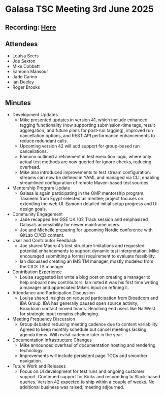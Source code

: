 # Galasa TSC Meeting 3rd June 2025

## Recording: [Here](https://zoom.us/rec/play/TogLV6PjjcLQMXiVYiEvgOB6vPpOb3S33HY3qwRvJ-dwDys1bhvhMXusOQvxcTpDCChCFzSKw-i7LH8T.CayWN8gkwJ4dlSQJ?eagerLoadZvaPages=&accessLevel=meeting&canPlayFromShare=true&from=share_recording_detail&continueMode=true&componentName=rec-play&originRequestUrl=https%3A%2F%2Fzoom.us%2Frec%2Fshare%2FLSL2nttviTm9k_3IVAiJtGWxOn7BgEQtfLP1e8i2x05XkzmHv1V1djnRoczDz8ej.RtdjnoKz_aU-R14U)

## Attendees
- Louisa Seers
- Joe Sexton
- Mike Cobbett
- Eamonn Mansour
- Jade Carino
- Ian Deeley
- Roger Brooks

## Minutes
* Development Updates
  * Mike presented updates in version 41, which include enhanced tagging functionality (now supporting submission-time tags, result aggregation, and future plans for post-run tagging), improved run cancellation options, and REST API performance enhancements to reduce redundant calls.
  * Upcoming version 42 will add support for group-based run cancellations.
  * Eamonn outlined a refinement in test execution logic, where only actual test methods are now queried for ignore checks, reducing overhead.
  * Mike also introduced improvements to test stream configuration: streams can now be defined in YAML and managed via CLI, enabling streamlined configuration of remote Maven-based test sources.
* Mentorship Program Update
  * Galasa is again participating in the OMP mentorship program. Tasneem from Egypt selected as mentee; project focuses on extending the web UI. Eamonn detailed initial setup progress and UI design goals.
* Community Engagement
  * Jade recapped her GSE UK 102 Track session and emphasized Galasa’s accessibility for newer mainframe users.
  * Joe and Michelle preparing for upcoming Nordic conference with GitLab CI/CD content.
* User and Contributor Feedback
  * Joe shared Macro 4’s test structure limitations and requested potential enhancements to support dynamic test interpretation. Mike encouraged submitting a formal requirement to evaluate feasibility.
  * Ian discussed creating an IMS TM manager, mostly modeled from the CICS TS manager.
* Contribution Experience
  * Louisa suggested Ian write a blog post on creating a manager to help onboard new contributors. Ian noted it was his first time writing a manager and appreciated Mike’s input on refining it.
* Attendance and Participation Discussion
  * Louisa shared insights on reduced participation from Broadcom and IBA Group. IBA has generally paused open source activity; Broadcom contact moved teams. Reaching end users like NatWest for strategic input remains challenging.
* Meeting Frequency Discussion
  * Group debated reducing meeting cadence due to content variability. Agreed to keep monthly schedule but cancel meetings lacking agenda items. Will revisit cadence later in the year.
* Documentation Infrastructure Changes
  * Mike announced overhaul of documentation hosting and rendering technology.
  * Improvements will include persistent page TOCs and smoother navigation.
* Future Work and Releases
  * Focus on UI development for test runs and ongoing customer support. Continued support for Kicks and responding to Slack-based queries. Version 42 expected to ship within a couple of weeks.
No additional business was raised; meeting adjourned.
